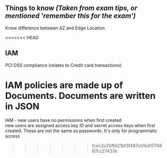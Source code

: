 Things to know *(Taken from exam tips, or mentioned 'remember this for the exam')*
----------------------------------------------------------------------------------

Know difference between AZ and Edge Location

<<<<<<< HEAD

IAM
---
PCI DSS compliance (relates to Credit card transactions)

IAM policies are made up of Documents. Documents are written in JSON
=======
IAM - new users have no permissions when first created  
new users are assigned access key ID and secret access keys when first created. These are not the same as passwords. It's only for programmatic access
>>>>>>> fcec2c20ffd21bf3f487cb1bd1774887cc27437e
